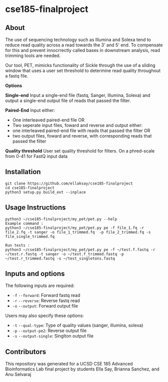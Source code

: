 # cse185-finalproject


## About

The use of sequencing technology such as Illumina and Solexa tend to reduce read quality across a read towards the 3' and 5' end. To compensate for this and prevent innocrrectly called bases in downstream analysis, read trimming tools are needed. 

Our tool, PET, mimicks functionality of Sickle through the use of a sliding window that uses a user set threshold to determine read quality throughout a fastq file. 

**Options**

**Single-end**
Input a single-end file (fastq, Sanger, Illumina, Solexa) and output a single-end output file of reads that passed the filter.

**Paired-End**
Input either:
- One interleaved paired-end file OR
- Two seperate input files, foward and reverse
and output either:
- one interleaved paired-end file with reads that passed the filter OR
- two output files, foward and reverse, with corresponding reads that passed the filter

**Quality threshold**
User set quality threshold for filters. On a phred-scale from 0-41 for FastQ input data

## Installation
```
git clone https://github.com/ellaksay/cse185-finalproject
cd cse185-finalproject
python3 setup.py build_ext --inplace
```
## Usage Instructions
```
python3 ~/cse185-finalproject/my_pet/pet.py --help
Example command :
python3 ~/cse185-finalproject/my_pet/pet.py pe -f file_1.fq -r file_2.fq -t sanger -o file_1_trimmed.fq  -p file_2_trimmed.fq -s file_single_trimmed.fq

Run tests : 
python3 ~/cse185-finalproject/my_pet/pet.py pe -f ~/test.f.fastq -r ~/test.r.fastq -t sanger -o ~/test.f_trimmed.fastq -p ~/test.r_trimmed.fastq -s ~/test_singletons.fastq
```

## Inputs and options
The following inputs are required:
- ```-f``` ```--forward```: Forward fastq read
- ```-r``` ```--reverse```: Reverse fastq read
- ```-o``` ```--output```: Forward output file

Users may also specify these options:
- ```-t``` ```--qual-type```: Type of quality values (sanger, illumina, solexa)
- ```-p``` ```--output-pe2```: Reverse output file
- ```-s``` ```--output-single```: Singlton output file

## Contributors
This repository was generated for a UCSD CSE 185 Advanced Bioinformatics Lab final project by students Ella Say, Brianna Sanchez, and Anu Selvaraj




